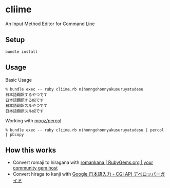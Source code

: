 # cliime

An Input Method Editor for Command Line

## Setup

```
bundle install
```

## Usage
Basic Usage
```
% bundle exec -- ruby cliime.rb nihonngohonnyakusuruyatudesu
日本語翻訳するやつです
日本語翻訳する奴です
日本語翻訳スルやつです
日本語翻訳スル奴です
```

Working with [mooz/percol](https://github.com/mooz/percol)

```
% bundle exec -- ruby cliime.rb nihonngohonnyakusuruyatudesu | percol | pbcopy
```

## How this works

- Convert romaji to hiragana with [romankana | RubyGems.org | your community gem host](https://rubygems.org/gems/romankana)
- Convert hiraga to kanji with [Google 日本語入力 - CGI API デベロッパーガイド](http://www.google.co.jp/ime/cgiapi.html)

